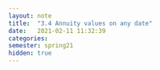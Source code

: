```yaml
---
layout: note
title:  "3.4 Annuity values on any date"
date:   2021-02-11 11:32:39
categories: 
semester: spring21
hidden: true
---
```

